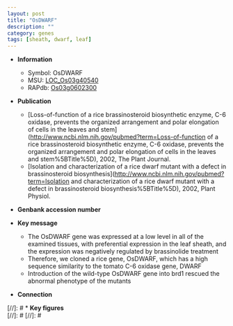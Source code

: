 ```yaml
---
layout: post
title: "OsDWARF"
description: ""
category: genes
tags: [sheath, dwarf, leaf]
---
```


* **Information**  
    + Symbol: OsDWARF  
    + MSU: [LOC_Os03g40540](http://rice.plantbiology.msu.edu/cgi-bin/ORF_infopage.cgi?orf=LOC_Os03g40540)  
    + RAPdb: [Os03g0602300](http://rapdb.dna.affrc.go.jp/viewer/gbrowse_details/irgsp1?name=Os03g0602300)  

* **Publication**  
    + [Loss-of-function of a rice brassinosteroid biosynthetic enzyme, C-6 oxidase, prevents the organized arrangement and polar elongation of cells in the leaves and stem](http://www.ncbi.nlm.nih.gov/pubmed?term=Loss-of-function of a rice brassinosteroid biosynthetic enzyme, C-6 oxidase, prevents the organized arrangement and polar elongation of cells in the leaves and stem%5BTitle%5D), 2002, The Plant Journal.
    + [Isolation and characterization of a rice dwarf mutant with a defect in brassinosteroid biosynthesis](http://www.ncbi.nlm.nih.gov/pubmed?term=Isolation and characterization of a rice dwarf mutant with a defect in brassinosteroid biosynthesis%5BTitle%5D), 2002, Plant Physiol.

* **Genbank accession number**  

* **Key message**  
    + The OsDWARF gene was expressed at a low level in all of the examined tissues, with preferential expression in the leaf sheath, and the expression was negatively regulated by brassinolide treatment
    + Therefore, we cloned a rice gene, OsDWARF, which has a high sequence similarity to the tomato C-6 oxidase gene, DWARF
    + Introduction of the wild-type OsDWARF gene into brd1 rescued the abnormal phenotype of the mutants

* **Connection**  

[//]: # * **Key figures**  
[//]: # 
[//]: # 
